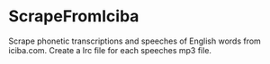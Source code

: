 # ScrapeFromIciba
Scrape phonetic transcriptions and speeches of English words from iciba.com.
Create a lrc file for each speeches mp3 file.
